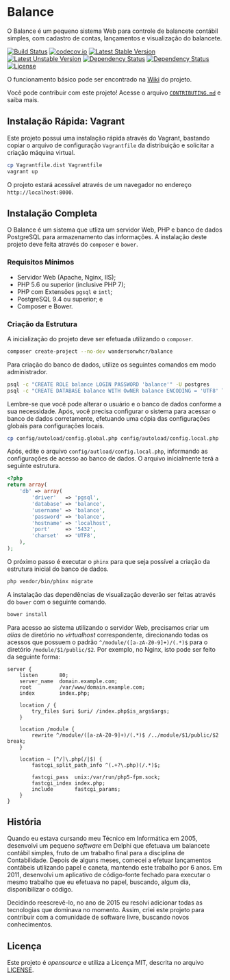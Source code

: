 # Balance

O Balance é um pequeno sistema Web para controle de balancete contábil simples, com cadastro de contas, lançamentos e visualização do balancete.

[![Build Status](https://travis-ci.org/wandersonwhcr/balance.svg?branch=master)](https://travis-ci.org/wandersonwhcr/balance)
[![codecov.io](https://codecov.io/github/wandersonwhcr/balance/coverage.svg?branch=develop)](https://codecov.io/github/wandersonwhcr/balance?branch=develop)
[![Latest Stable Version](https://poser.pugx.org/wandersonwhcr/balance/v/stable)](https://packagist.org/packages/wandersonwhcr/balance)
[![Latest Unstable Version](https://poser.pugx.org/wandersonwhcr/balance/v/unstable)](https://packagist.org/packages/wandersonwhcr/balance)
[![Dependency Status](https://www.versioneye.com/user/projects/5669d59343cfea0028000180/badge.svg?style=flat)](https://www.versioneye.com/user/projects/5669d59343cfea0028000180)
[![Dependency Status](https://www.versioneye.com/user/projects/5669d59443cfea0031000172/badge.svg?style=flat)](https://www.versioneye.com/user/projects/5669d59443cfea0031000172)
[![License](https://poser.pugx.org/wandersonwhcr/balance/license)](https://packagist.org/packages/wandersonwhcr/balance)

O funcionamento básico pode ser encontrado na [Wiki](//github.com/wandersonwhcr/balance/wiki) do projeto.

Você pode contribuir com este projeto! Acesse o arquivo [`CONTRIBUTING.md`](//github.com/wandersonwhcr/balance/blob/master/CONTRIBUTING.md) e saiba mais.

## Instalação Rápida: Vagrant

Este projeto possui uma instalação rápida através do Vagrant, bastando copiar o arquivo de configuração `Vagrantfile` da distribuição e solicitar a criação máquina virtual.

```bash
cp Vagrantfile.dist Vagrantfile
vagrant up
```

O projeto estará acessível através de um navegador no endereço `http://localhost:8000`.

## Instalação Completa

O Balance é um sistema que utliza um servidor Web, PHP e banco de dados PostgreSQL para armazenamento das informações. A instalação deste projeto deve feita através do `composer` e `bower`.

### Requisitos Mínimos

* Servidor Web (Apache, Nginx, IIS);
* PHP 5.6 ou superior (inclusive PHP 7);
* PHP com Extensões `pgsql` e `intl`;
* PostgreSQL 9.4 ou superior; e
* Composer e Bower.


### Criação da Estrutura

A inicialização do projeto deve ser efetuada utilizando o `composer`.

```bash
composer create-project --no-dev wandersonwhcr/balance
```

Para criação do banco de dados, utilize os seguintes comandos em modo administrador.

```bash
psql -c "CREATE ROLE balance LOGIN PASSWORD 'balance'" -U postgres
psql -c "CREATE DATABASE balance WITH OwNER balance ENCODING = 'UTF8' TEMPLATE = template0" -U postgres
```

Lembre-se que você pode alterar o usuário e o banco de dados conforme a sua necessidade. Após, você precisa configurar o sistema para acessar o banco de dados corretamente, efetuando uma cópia das configurações globais para configurações locais.

```bash
cp config/autoload/config.global.php config/autoload/config.local.php
```

Após, edite o arquivo `config/autload/config.local.php`, informando as configurações de acesso ao banco de dados. O arquivo inicialmente terá a seguinte estrutura.

```php
<?php
return array(
    'db' => array(
        'driver'   => 'pgsql',
        'database' => 'balance',
        'username' => 'balance',
        'password' => 'balance',
        'hostname' => 'localhost',
        'port'     => '5432',
        'charset'  => 'UTF8',
    ),
);
```

O próximo passo é executar o `phinx` para que seja possível a criação da estrutura inicial do banco de dados.

```bash
php vendor/bin/phinx migrate
```

A instalação das dependências de visualização deverão ser feitas através do `bower` com o seguinte comando.

```bash
bower install
```

Para acesso ao sistema utilizando o servidor Web, precisamos criar um _alias_ de diretório no _virtualhost_ correspondente, direcionando todas os acessos que possuem o padrão `^/module/([a-zA-Z0-9]+)/(.*)$` para o diretório `/module/$1/public/$2`. Por exemplo, no Nginx, isto pode ser feito da seguinte forma:

```
server {
    listen       80;
    server_name  domain.example.com;
    root         /var/www/domain.example.com;
    index        index.php;

    location / {
        try_files $uri $uri/ /index.php$is_args$args;
    }

    location /module {
        rewrite ^/module/([a-zA-Z0-9]+)/(.*)$ /../module/$1/public/$2 break;
    }

    location ~ [^/]\.php(/|$) {
        fastcgi_split_path_info ^(.+?\.php)(/.*)$;

        fastcgi_pass  unix:/var/run/php5-fpm.sock;
        fastcgi_index index.php;
        include       fastcgi_params;
    }
}
```

## História

Quando eu estava cursando meu Técnico em Informática em 2005, desenvolvi um pequeno _software_ em Delphi que efetuava um balancete contábil simples, fruto de um trabalho final para a disciplina de Contabilidade. Depois de alguns meses, comecei a efetuar lançamentos contábeis utilizando papel e caneta, mantendo este trabalho por 6 anos. Em 2011, desenvolvi um aplicativo de código-fonte fechado para executar o mesmo trabalho que eu efetuava no papel, buscando, algum dia, disponibilizar o código.

Decidindo reescrevê-lo, no ano de 2015 eu resolvi adicionar todas as tecnologias que dominava no momento. Assim, criei este projeto para contribuir com a comunidade de software livre, buscando novos conhecimentos.

## Licença

Este projeto é _opensource_ e utiliza a Licença MIT, descrita no arquivo [LICENSE](//github.com/wandersonwhcr/balance/blob/master/LICENSE).
